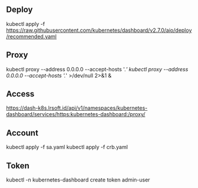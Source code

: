 ## Deploy
kubectl apply -f https://raw.githubusercontent.com/kubernetes/dashboard/v2.7.0/aio/deploy/recommended.yaml

## Proxy
kubectl proxy --address 0.0.0.0 --accept-hosts '.*'
kubectl proxy --address 0.0.0.0 --accept-hosts '.*' >/dev/null 2>&1 &

## Access
https://dash-k8s.lrsoft.id/api/v1/namespaces/kubernetes-dashboard/services/https:kubernetes-dashboard:/proxy/

## Account
kubectl apply -f sa.yaml
kubectl apply -f crb.yaml

## Token
kubectl -n kubernetes-dashboard create token admin-user
